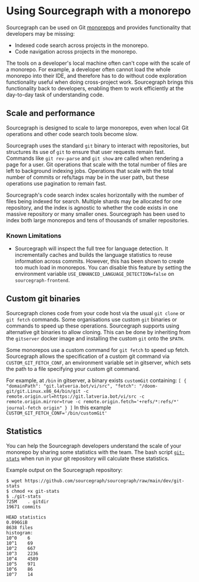 # Using Sourcegraph with a monorepo

Sourcegraph can be used on Git [monorepos](https://trunkbaseddevelopment.com/monorepos/) and provides functionality that developers may be missing:

- Indexed code search across projects in the monorepo.
- Code navigation across projects in the monorepo.

The tools on a developer's local machine often can't cope with the scale of a monorepo. For example, a developer often cannot load the whole monorepo into their IDE, and therefore has to do without code exploration functionality useful when doing cross-project work. Sourcegraph brings this functionality back to developers, enabling them to work efficiently at the day-to-day task of understanding code.

## Scale and performance

Sourcegraph is designed to scale to large monorepos, even when local Git operations and other code search tools become slow.

Sourcegraph uses the standard `git` binary to interact with repositories, but structures its use of `git` to ensure that user requests remain fast. Commands like `git rev-parse` and `git show` are called when rendering a page for a user. Git operations that scale with the total number of files are left to background indexing jobs. Operations that scale with the total number of commits or refs/tags may be in the user path, but these operations use pagination to remain fast.

Sourcegraph's code search index scales horizontally with the number of files being indexed for search. Multiple shards may be allocated for one repository, and the index is agnostic to whether the code exists in one massive repository or many smaller ones. Sourcegraph has been used to index both large monorepos and tens of thousands of smaller repositories.

### Known Limitations

- Sourcegraph will inspect the full tree for language detection. It incrementally caches and builds the language statistics to reuse information across commits. However, this has been shown to create too much load in monorepos. You can disable this feature by setting the environment variable `USE_ENHANCED_LANGUAGE_DETECTION=false` on `sourcegraph-frontend`.

## Custom git binaries

Sourcegraph clones code from your code host via the usual `git clone` or `git fetch` commands. Some organisations use custom `git` binaries or commands to speed up these operations. Sourcegraph supports using alternative git binaries to allow cloning. This can be done by inheriting from the `gitserver` docker image and installing the custom `git` onto the `$PATH`.

Some monorepos use a custom command for `git fetch` to speed up fetch. Sourcegraph allows the specification of a custom git command via `CUSTOM_GIT_FETCH_CONF`, an environment variable set in gitserver, which sets the path to a file specifying your custom git command.

For example, at `/bin` in gitserver, a binary exists `customGit` containing:
`
[
	{
		"domainPath": "git.latveria.bot/vi/src",
		"fetch": "/doom-git/git.Linux.x86_64/bin/git -c remote.origin.url=https://git.latveria.bot/vi/src -c remote.origin.mirror=true -c remote.origin.fetch='+refs/*:refs/*' journal-fetch origin"
	}
]
`
In this example `CUSTOM_GIT_FETCH_CONF='/bin/customGit'`

## Statistics

You can help the Sourcegraph developers understand the scale of your monorepo by sharing some statistics with the team. The bash script [`git-stats`](https://github.com/sourcegraph/sourcegraph/blob/main/dev/git-stats) when run in your git repository will calculate these statistics.

Example output on the Sourcegraph repository:

``` shellsession
$ wget https://github.com/sourcegraph/sourcegraph/raw/main/dev/git-stats
$ chmod +x git-stats
$ ./git-stats
725M	. gitdir
19671 commits

HEAD statistics
0.096GiB
8638 files
histogram:
10^0	6
10^1	69
10^2	667
10^3	2236
10^4	4589
10^5	971
10^6	86
10^7	14
```
